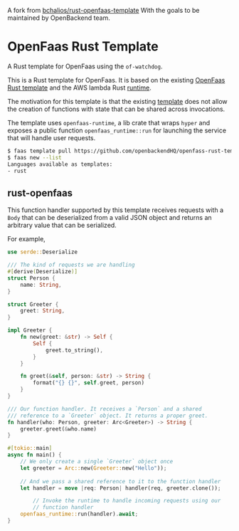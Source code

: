 A fork from [bchalios/rust-openfaas-template](https://github.com/bchalios/rust-openfaas-template)
With the goals to be maintained by OpenBackend team.

# OpenFaas Rust Template

A Rust template for OpenFaas using the `of-watchdog`.

This is a Rust template for OpenFaas. It is based on the existing
[OpenFaas Rust template](https://github.com/openfaas-incubator/rust-http-template)
and the AWS lambda Rust [runtime](https://github.com/awslabs/aws-lambda-rust-runtime).

The motivation for this template is that the existing
[template](https://github.com/openfaas-incubator/rust-http-template)
does not allow the creation of functions with state that can be shared
across invocations.

The template uses `openfaas-runtime`, a lib crate that wraps `hyper`
and exposes a public function `openfaas_runtime::run` for launching the
service that will handle user requests.

```sh
$ faas template pull https://github.com/openbackendHQ/openfass-rust-template
$ faas new --list
Languages available as templates:
- rust
```

## rust-openfaas

This function handler supported by this template receives requests with
a `Body` that can be deserialized from a valid JSON object and returns an
arbitrary value that can be serialized.

For example,

```Rust
use serde::Deserialize

/// The kind of requests we are handling
#[derive(Deserialize)]
struct Person {
	name: String,
}

struct Greeter {
	greet: String,
}

impl Greeter {
	fn new(greet: &str) -> Self {
		Self {
			greet.to_string(),
		}
	}

	fn greet(&self, person: &str) -> String {
		format("{} {}", self.greet, person)
	}
}

/// Our function handler. It receives a `Person` and a shared
/// reference to a `Greeter` object. It returns a proper greet.
fn handler(who: Person, greeter: Arc<Greeter>) -> String {
	greeter.greet(&who.name)
}

#[tokio::main]
async fn main() {
	// We only create a single `Greeter` object once
	let greeter = Arc::new(Greeter::new("Hello"));
	
	// And we pass a shared reference to it to the function handler
	let handler = move |req: Person| handler(req, greeter.clone());

        // Invoke the runtime to handle incoming requests using our
        // function handler
	openfaas_runtime::run(handler).await;
}
```
